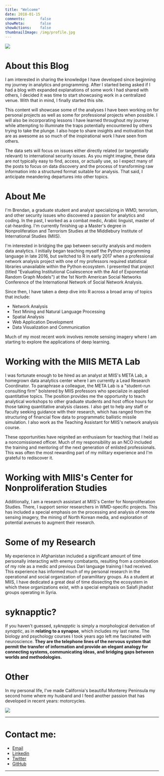 ```yaml
---
title: "Welcome"
date: 2018-01-15
comments:       false
showMeta:       false
showActions:    false
thumbnailImage: /img/profile.jpg
---
```


![](/img/at_greenbeans.jpg)

# About this Blog

I am interested in sharing the knowledge I have developed since beginning my journey in analytics and programming. After I started being asked if I had a blog with expanded explanations of some work I had shared with others, I decided it was time to start showcasing work in a centralized venue. With that in mind, I finally started this site.

This content will showcase some of the analyses I have been working on for personal projects as well as some for professional projects when possible. I will also be incorporating lessons I have learned throughout my journey while attempting to illuminate the traps potentially encountered by others trying to take the plunge. I also hope to share insights and motivation that are as awesome as so much of the inspirational work I have seen from others. 

The data sets will focus on issues either directly related (or tangentially relevant) to international security issues. As you might imagine, these data are not typically easy to find, access, or actually use, so I expect many of the posts to focus on data discovery and the process of transforming raw information into a structured format suitable for analysis. That said, I anticipate meandering departures into other topics.

# About Me

I'm Brendan, a graduate student and analyst specializing in WMD, terrorism, and other security issues who discovered a passion for analytics and coding. In the past, I worked as a combat medic, Arabic linguist, master of cat-hearding. I'm currently finishing up a Master's degree in Nonproliferation and Terrorism Studies at the Middlebury Institute of International Studies (MIIS).

I'm interested in bridging the gap between security analysis and modern data analytics. I initially began teaching myself the Python programming language in late 2016, but switched to R in early 2017 when a professional network analysis project with one of my professors required statistical libraries unavailable within the Python ecosystem. I presented that project (titled "Evaluating Institutional Coalescence with the Aid of Exponential Random Graph Models") at the 1st North American Social Networks Conference of the International Network of Social Network Analysis.

Since then, I have taken a deep dive into R across a broad array of topics that include: 

* Network Analysis
* Text Mining and Natural Language Processing
* Spatial Analysis
* Web Application Development
* Data Visualization and Communication

Much of my most recent work involves remote sensing imagery where I am starting to explore the applications of deep learning.

# Working with the MIIS META Lab

I was fortunate enough to be hired as an analyst at MIIS's META Lab, a homegrown data analytics center where I am currently a Lead Research Coordinator. To paraphrase a colleague, the META Lab is a "student-run consulting firm" bolstered by MIIS professors who specialize in applied quantitative topics. The position provides me the opportunity to teach analytical workshops to other graduate students and host office hours for those taking quantitative analysis classes. I also get to help any staff or faculty seeking guidance with their research, which has ranged from the structuring of financial flow data to programmatic ballistic missile simulation. I also work as the Teaching Assistant for MIIS's network analysis course.

These opportunities have reignited an enthusiasm for teaching that I held as a noncomissioned officer. Much of my responsibility as an NCO included the training and mentoring of the next generation of enlisted professionals. This was often the most rewarding part of my military experience and I'm grateful to rediscover it.

# Working with MIIS's Center for Nonproliferation Studies

Additionally, I am a research assistant at MIIS's Center for Nonproliferation Studies. There, I support senior researchers in WMD-specific projects. This has included a special emphasis on the processing and analysis of remote sensing imagery, the mining of North Korean media, and exploration of potential avenues to augment their research.

# Some of my Research

My experience in Afghanistan included a significant amount of time personally interacting with enemy combatants, resulting from a combination of my role as a medic and previous Dari language training I had received. This experience has informed much of my personal research in the operational and social organization of paramilitary groups. As a student at MIIS, I have dedicated a great deal of time dissecting the ecosystem in which these organizations exist, with a special emphasis on Salafi jihadist groups operating in Syria.

# syknapptic?

If you haven't guessed, _syknapptic_ is simply a morphological derivation of _synaptic_, as in __relating to a synapse__, which includes my last name. The biology and psychology courses I took years ago left me fascinated with neuroscience. __They are the telephone lines of the nervous system that permit the transfer of information and provide an elegant analogy for connecting systems, communicating ideas, and bridging gaps between worlds and methodologies.__

# Other

In my personal life, I've made California's beautiful Monterey Peninsula my second home where my husband and I feed another passion that has developed in recent years: motorcycles.

![](/img/beach_bikes.jpg)

---

# Contact me:
- [Email](mailto:syknapptic@gmail.com)
- [Linkedin](https://www.linkedin.com/in/knappbrendan/)
- [Twitter](http://twitter.com/syknapptic)
- [GitHub](https://github.com/syknapptic)

-----